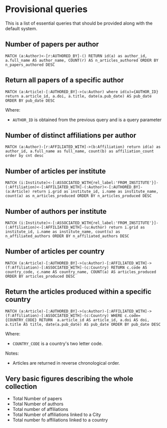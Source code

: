 # Provisional queries

This is a list of essential queries that should be provided along with the default system.

## Number of papers per author

```
MATCH (a:Author)<-[r:AUTHORED_BY]-() RETURN id(a) as author_id, a.full_name AS author_name, COUNT(r) AS n_articles_authored ORDER BY n_papers_authored DESC
```

## Return all papers of a specific author

```
MATCH (a:Article)-[:AUTHORED_BY]->(u:Author) where id(u)={AUTHOR_ID} return a.article_id, a.doi, a.title, date(a.pub_date) AS pub_date ORDER BY pub_date DESC
```

Where:

* `AUTHOR_ID` is obtained from the previous query and is a query parameter

## Number of distinct affiliations per author

```
MATCH (a:Author)-[r:AFFILIATED_WITH]->(b:Affiliation) return id(a) as author_id, a.full_name as full_name, count(b) as affiliation_count order by cnt desc
```


## Number of articles per institute

```
MATCH (i:Institute)<-[:ASSOCIATED_WITH{rel_label:'FROM_INSTITUTE'}]-(:Affiliation)<-[:AFFILIATED_WITH]-(:Author)<-[:AUTHORED_BY]-(a:Article) return i.grid as institute_id, i.name as institute_name, count(a) as n_articles_produced ORDER BY n_articles_produced DESC
```


## Number of authors per institute

```
MATCH (i:Institute)<-[:ASSOCIATED_WITH{rel_label:'FROM_INSTITUTE'}]-(:Affiliation)<-[:AFFILIATED_WITH]-(u:Author) return i.grid as institute_id, i.name as institute_name, count(u) as n_affiliated_authors ORDER BY n_affiliated_authors DESC
```


## Number of articles per country

```
MATCH (a:Article)-[:AUTHORED_BY]->(u:Author)-[:AFFILIATED_WITH]->(f:Affiliation)-[:ASSOCIATED_WITH]-(c:Country) RETURN c.code AS country_code, c.name AS country_name, COUNT(a) AS articles_produced ORDER BY articles_produced DESC
```

## Return the articles produced within a specific country

```
MATCH (a:Article)-[:AUTHORED_BY]->(u:Author)-[:AFFILIATED_WITH]->(f:Affiliation)-[:ASSOCIATED_WITH]-(c:Country) WHERE c.code={COUNTRY_CODE} RETURN  a.article_id AS article_id, a.doi AS doi, a.title AS title, date(a.pub_date) AS pub_date ORDER BY pub_date DESC
```

Where:
* `COUNTRY_CODE` is a country's two letter code.

Notes:
* Articles are returned in reverse chronological order.




## Very basic figures describing the whole collection

* Total Number of papers
* Total Number of authors
* Total number of affiliations
* Total Number of affiliations linked to a City
* Total number fo affiliations linked to a country


